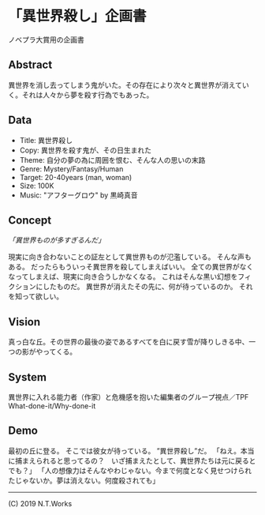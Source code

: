 # 「異世界殺し」企画書

ノベプラ大賞用の企画書

## Abstract

異世界を消し去ってしまう鬼がいた。その存在により次々と異世界が消えていく。それは人々から夢を殺す行為でもあった。

## Data

- Title: 異世界殺し
- Copy: 異世界を殺す鬼が、その日生まれた
- Theme: 自分の夢の為に周囲を恨む、そんな人の思いの末路
- Genre: Mystery/Fantasy/Human
- Target: 20-40years (man, woman)
- Size: 100K
- Music: "アフターグロウ" by 黒崎真音

## Concept

_「異世界ものが多すぎるんだ」_

現実に向き合わないことの証左として異世界ものが氾濫している。
そんな声もある。
だったらもういっそ異世界を殺してしまえばいい。
全ての異世界がなくなってしまえば、現実に向き合うしかなくなる。
これはそんな黒い幻想をフィクションにしたものだ。
異世界が消えたその先に、何が待っているのか。
それを知って欲しい。

## Vision

真っ白な丘。その世界の最後の姿であるすべてを白に戻す雪が降りしきる中、一つの影がやってくる。

## System

異世界に入れる能力者（作家）と危機感を抱いた編集者のグループ視点／TPF
What-done-it/Why-done-it

## Demo

最初の丘に登る。
そこでは彼女が待っている。
”異世界殺し”だ。
「ねえ。本当に捕まえられると思ってるの？　いざ捕まえたとして、異世界たちは元に戻るとでも？」
「人の想像力はそんなやわじゃない。今まで何度となく見せつけられたじゃないか。夢は消えない。何度殺されても」

---
(C) 2019 N.T.Works
